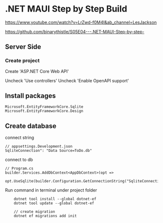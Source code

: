 # .NET MAUI Step by Step Build
https://www.youtube.com/watch?v=LrZwd-f0M4I&ab_channel=LesJackson

https://github.com/binarythistle/S05E04---.NET-MAUI-Step-by-step-

## Server Side
### Create project
Create 'ASP.NET Core Web API'

Uncheck 'Use controllers'
Uncheck 'Enable OpenAPI support'

## Install packages
```
Microsoft.EntityFrameworkCore.Sqlite
Microsoft.EntityFrameworkCore.Design
```

## Create database
connect string
```
// appsettings.Development.json
SqliteConnection": "Data Source=ToDo.db"
```

connect to db
```
// Program.cs
builder.Services.AddDbContext<AppDbContext>(opt =>
    opt.UseSqlite(builder.Configuration.GetConnectionString("SqliteConnection")));
```

Run command in terminal under project folder
``` 
    dotnet tool install --global dotnet-ef
    dotnet tool update --global dotnet-ef

    // create migration
    dotnet ef migrations add init
```

